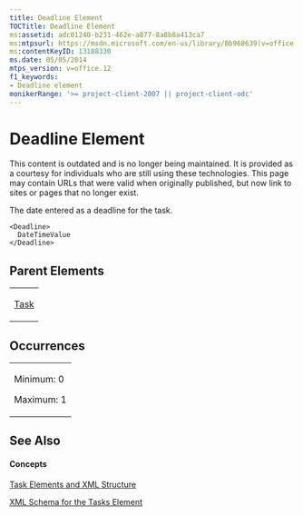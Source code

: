 ```yaml
---
title: Deadline Element
TOCTitle: Deadline Element
ms:assetid: adc01240-b231-462e-a877-8a8b8a413ca7
ms:mtpsurl: https://msdn.microsoft.com/en-us/library/Bb968639(v=office.12)
ms:contentKeyID: 13188330
ms.date: 05/05/2014
mtps_version: v=office.12
f1_keywords:
- Deadline element
monikerRange: '>= project-client-2007 || project-client-odc'
---
```


# Deadline Element

This content is outdated and is no longer being maintained. It is provided as a courtesy for individuals who are still using these technologies. This page may contain URLs that were valid when originally published, but now link to sites or pages that no longer exist.

The date entered as a deadline for the task.

    <Deadline>
      DateTimeValue
    </Deadline>

## Parent Elements

<table>
<colgroup>
<col style="width: 100%" />
</colgroup>
<tbody>
<tr class="odd">
<td><p><a href="bb968487(v=office.12).md">Task</a></p></td>
</tr>
</tbody>
</table>

## Occurrences

<table>
<colgroup>
<col style="width: 100%" />
</colgroup>
<tbody>
<tr class="odd">
<td><p>Minimum: 0</p>
<p>Maximum: 1</p></td>
</tr>
</tbody>
</table>

## See Also

#### Concepts

[Task Elements and XML Structure](bb968475\(v=office.12\).md)

[XML Schema for the Tasks Element](bb968415\(v=office.12\).md)

